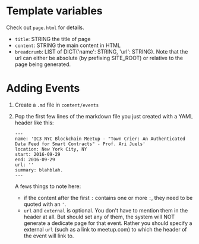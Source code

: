
Template variables
=======================

Check out `page.html` for details.

- `title`: STRING the title of page
- `content`: STRING the main content in HTML
- `breadcrumb`: LIST of DICT('name': STRING, 'url': STRING). Note that
  the url can either be absolute (by prefixing SITE\_ROOT) or relative to
  the page being generated.



Adding Events
===============

1. Create a `.md` file in `content/events`
2. Pop the first few lines of the markdown file you just created with a YAML
   header like this:

    ```
    ---
    name: 'IC3 NYC Blockchain Meetup - "Town Crier: An Authenticated Data Feed for Smart Contracts" - Prof. Ari Juels'
    location: New York City, NY
    start: 2016-09-29
    end: 2016-09-29
    url: ''
    summary: blahblah.
    ---
      ```

    A fews things to note here:
    - if the content after the first `:` contains one or more `:`, they need
      to be quoted with an `'`.
    - `url` and `external` is optional. You don't have to mention them
      in the header at all. But should set any of them, the system will
      NOT generate a dedicate page for that event. Rather you should specify a
      external `url` (such as a link to meetup.com) to which the header of the
      event will link to.
